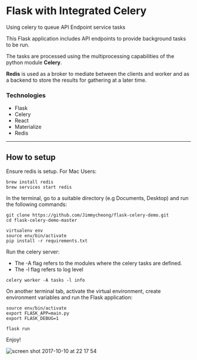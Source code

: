 # Flask with Integrated Celery
Using celery to queue API Endpoint service tasks

This Flask application includes API endpoints to provide background tasks to be run.

The tasks are processed using the multiprocessing capabilities of the python module **Celery**.

**Redis** is used as a broker to mediate between the clients and worker and as a backend to store the results for gathering at a later time.

### Technologies

- Flask
- Celery
- React
- Materialize
- Redis

---
## How to setup

Ensure redis is setup. For Mac Users:

```
brew install redis
brew services start redis
```

In the terminal, go to a suitable directory (e.g Documents, Desktop) and run the following commands:

```
git clone https://github.com/Jimmycheong/flask-celery-demo.git
cd flask-celery-demo-master

virtualenv env
source env/bin/activate
pip install -r requirements.txt
```
Run the celery server:
- The -A flag refers to the modules where the celery tasks are defined.
- The -l flag refers to log level

```
celery worker -A tasks -l info
```

On another terminal tab, activate the virtual environment, create environment variables and run the Flask application:
```
source env/bin/activate
export FLASK_APP=main.py
export FLASK_DEBUG=1

flask run

```

Enjoy!

![screen shot 2017-10-10 at 22 17 54](https://user-images.githubusercontent.com/22529514/31411242-e85c99d6-ae08-11e7-9358-c0c80de9b836.jpg)
